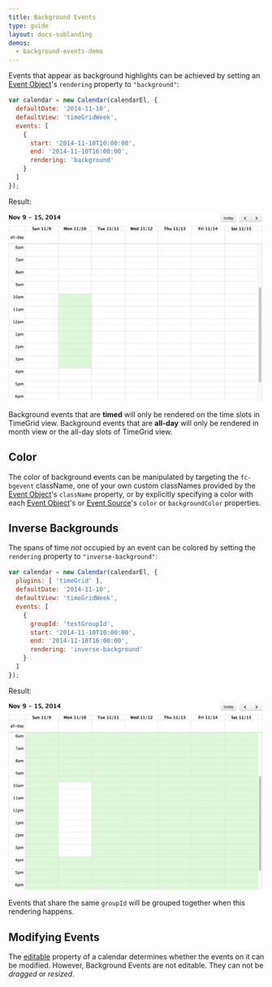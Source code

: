 ```yaml
---
title: Background Events
type: guide
layout: docs-sublanding
demos:
  - background-events-demo
---
```


Events that appear as background highlights can be achieved by setting an [Event Object](event-object)'s `rendering` property to `"background"`:

```js
var calendar = new Calendar(calendarEl, {
  defaultDate: '2014-11-10',
  defaultView: 'timeGridWeek',
  events: [
    {
      start: '2014-11-10T10:00:00',
      end: '2014-11-10T16:00:00',
      rendering: 'background'
    }
  ]
});
```

Result:

<img src='background-events.png' width='500' alt='background events example' />

Background events that are **timed** will only be rendered on the time slots in TimeGrid view. Background events that are **all-day** will only be rendered in month view or the all-day slots of TimeGrid view.


## Color

The color of background events can be manipulated by targeting the `fc-bgevent` className, one of your own custom classNames provided by the [Event Object](event-object)'s `className` property, or by explicitly specifying a color with each [Event Object](event-object)'s or [Event Source](event-source-object)'s `color` or `backgroundColor` properties.


## Inverse Backgrounds

The spans of time *not* occupied by an event can be colored by setting the `rendering` property to `"inverse-background"`:

```js
var calendar = new Calendar(calendarEl, {
  plugins: [ 'timeGrid' ],
  defaultDate: '2014-11-10',
  defaultView: 'timeGridWeek',
  events: [
    {
      groupId: 'testGroupId',
      start: '2014-11-10T10:00:00',
      end: '2014-11-10T16:00:00',
      rendering: 'inverse-background'
    }
  ]
});
```

Result:

<img src='background-events-inverse.png' width='500' alt='inverse background example' />

Events that share the same `groupId` will be grouped together when this rendering happens.

## Modifying Events

The [editable](editable) property of a calendar determines whether the events on it can be modified. However, Background Events are not editable. They can not be *dragged* or *resized*.
